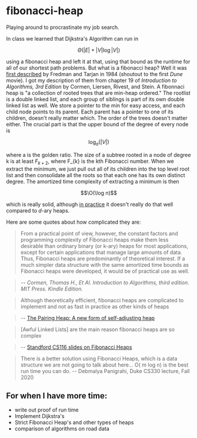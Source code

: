 # fibonacci-heap
Playing around to procrastinate my job search.

In class we learned that Dijkstra's Algorithm can run in 
```math
\Theta(|E| + |V|\log |V|)
```
using a fibonacci heap and left it at that, using that bound as the runtime for all of our shortest path problems. 
But what is a fibonacci heap? Well it was [first described](https://www.cl.cam.ac.uk/teaching/1112/AlgorithII/1987-FredmanTar-fibonacci.pdf) by Fredman and Tarjan
in 1984 (shoutout to the first *Dune* movie). I got my description of them from chapter 19 of *Introduction to Algorithms, 3rd Edition* by Cormen, Liersen, Rivest, and Stein.
A fibonnaci heap is "a collection of rooted trees that are min-heap ordered." The rootlist is a double linked list, and each group of siblings is part of its own
double linked list as well. We store a pointer to the min for easy access, and each child node points to its parent. Each parent has a pointer to one of its children, doesn't
really matter which. The order of the trees doesn't matter either. The crucial part is that the upper bound of the degree of every node is
```math
\log_a (|V|)
```
where a is the golden ratio.  The size of a subtree rooted in a node of degree k is at least $F_{k+2}$, where F_{k} is the kth Fibonacci number. When we extract the minimum, we just pull out all of its children into the top level root list and then consolidate all the roots so that each one
has its own distinct degree. The amortized time complexity of extracting a minimum is then
```math
\O(\log n)
```
which is really solid, although [in practice](https://arxiv.org/pdf/1403.0252.pdf) it doesn't really do that well compared to *d*-ary heaps.

Here are some quotes about how complicated they are:

>From a practical point of view, however, the constant factors and programming complexity of Fibonacci heaps make them less desirable than ordinary binary (or k-ary) heaps for most applications, except for certain applications that manage large amounts of data. Thus, Fibonacci heaps are predominantly of theoretical interest. If a much simpler data structure with the same amortized time bounds as Fibonacci heaps were developed, it would be of practical use as well.

> -- <cite>Cormen, Thomas H., Et Al. Introduction to Algorithms, third edition. MIT Press. Kindle Edition. </cite>


> Although theoretically efficient, fibonacci heaps are complicated to implement and not as fast in practice as other kinds of heaps

> -- [The Pairing Heap: A new form of self-adjusting heap](https://www.cs.cmu.edu/~sleator/papers/pairing-heaps.pdf)


>[Awful Linked Lists] are the main reason fibonacci heaps are so complex

> -- [Standford CS116 slides on Fibonacci Heaps](http://web.stanford.edu/class/archive/cs/cs166/cs166.1166/lectures/09/Small09.pdf)


> There is a better solution using Fibonacci Heaps, which is a data structure we are not going to talk about here... O( m log n) is the best run time you can do.
> -- Debmalya Panigrahi, Duke CS330 lecture, Fall 2020

## For when I have more time:
- write out proof of run time
- Implement Dijkstra's
- Strict Fibonacci Heap's and other types of heaps
- comparison of algorithms on road data
